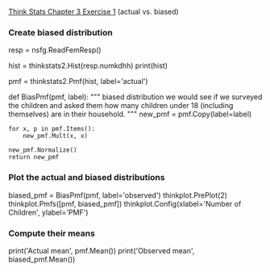 [Think Stats Chapter 3 Exercise 1](http://greenteapress.com/thinkstats2/html/thinkstats2004.html#toc31) (actual vs. biased)

### Create biased distribution
resp = nsfg.ReadFemResp()

hist = thinkstats2.Hist(resp.numkdhh)
print(hist)

pmf = thinkstats2.Pmf(hist, label='actual')

def BiasPmf(pmf, label):
    """
    biased distribution we would see if we surveyed the children and asked them how 
    many children under 18 (including themselves) are in their household.
    """
    new_pmf = pmf.Copy(label=label)

    for x, p in pmf.Items():
        new_pmf.Mult(x, x)
        
    new_pmf.Normalize()
    return new_pmf

### Plot the actual and biased distributions
biased_pmf = BiasPmf(pmf, label='observed')
thinkplot.PrePlot(2)
thinkplot.Pmfs([pmf, biased_pmf])
thinkplot.Config(xlabel='Number of Children', ylabel='PMF')

### Compute their means
print('Actual mean', pmf.Mean())
print('Observed mean', biased_pmf.Mean())
